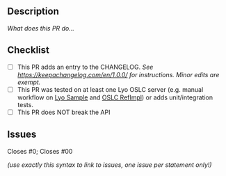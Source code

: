 ## Description

_What does this PR do..._

## Checklist

- [ ] This PR adds an entry to the CHANGELOG. _See https://keepachangelog.com/en/1.0.0/ for instructions. Minor edits are exempt._
- [ ] This PR was tested on at least one Lyo OSLC server (e.g. manual workflow on [Lyo Sample](https://github.com/OSLC/lyo-samples/actions/workflows/maven-smoke-manual.yml) and [OSLC RefImpl](https://github.com/oslc-op/refimpl/actions/workflows/maven-acceptance-manual.yml)) or adds unit/integration tests.
- [ ] This PR does NOT break the API

## Issues

Closes #0; Closes #00

_(use exactly this syntax to link to issues, one issue per statement only!)_
